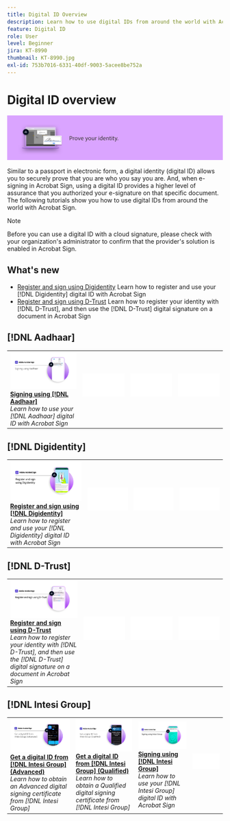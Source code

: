 ```yaml
---
title: Digital ID Overview
description: Learn how to use digital IDs from around the world with Acrobat Sign
feature: Digital ID
role: User
level: Beginner
jira: KT-8990
thumbnail: KT-8990.jpg
exl-id: 753b7016-6331-40df-9003-5acee8be752a
---
```

# Digital ID overview

![Sign Digital ID Image](../assets/Hero-DigitalID.png)

Similar to a passport in electronic form, a digital identity (digital ID) allows you to securely prove that you are who you say you are. And, when e-signing in Acrobat Sign, using a digital ID provides a higher level of assurance that you authorized your e-signature on that specific document. The following tutorials show you how to use digital IDs from around the world with Acrobat Sign.

>[!NOTE]
>
>Before you can use a digital ID with a cloud signature, please check with your organization's administrator to confirm that the provider's solution is enabled in Acrobat Sign.

## What's new

* [Register and sign using Digidentity](digidentity-sign.md)
  Learn how to register and use your [!DNL Digidentity] digital ID with Acrobat Sign
* [Register and sign using D-Trust](d-trust.md)
  Learn how to register your identity with [!DNL D-Trust], and then use the [!DNL D-Trust] digital signature on a document in Acrobat Sign

## [!DNL Aadhaar]

<table style="table-layout:fixed">
<tr>
 <td>
    <a href="aadhaar-sign.md">
      <img alt="Signing using [!DNL Aadhaar]" src="assets/Aadhaarsign_1280.png" />
    </a>
    <div>
    <a href="aadhaar-sign.md"><strong>Signing using [!DNL Aadhaar]</strong></a>
    </div>
    <em>Learn how to use your [!DNL Aadhaar] digital ID with Acrobat Sign</em>
    <br>
  </td>
  <td>
    <img alt="Spacer" src="../assets/Whitespacer.png" />
    <div>
    <br>
  </td>
  <td>
    <img alt="Spacer" src="../assets/Whitespacer.png" />
    <div>
    <br>
  </td>
  <td>
    <img alt="Spacer" src="../assets/Whitespacer.png" />
    <div>
    <br>
  </td>
</tr>
</table>

## [!DNL Digidentity]

<table style="table-layout:fixed">
<tr>
  <td>
    <a href="digidentity-sign.md">
      <img alt="Register and sign using a [!DNL Digidentity] digital ID" src="assets/Digidentitysign_1280.png" />
    </a>
    <div>
    <a href="digidentity-sign.md"><strong>Register and sign using [!DNL Digidentity]</strong></a>
    </div>
    <em>Learn how to register and use your [!DNL Digidentity] digital ID with Acrobat Sign</em>
    <br>
  </td>
  <td>
    <img alt="Spacer" src="../assets/Whitespacer.png" />
    <div>
    <br>
  </td>
  <td>
    <img alt="Spacer" src="../assets/Whitespacer.png" />
    <div>
    <br>
  </td>
  <td>
    <img alt="Spacer" src="../assets/Whitespacer.png" />
    <div>
    <br>
  </td>
</tr>
</table>

## [!DNL D-Trust]

<table style="table-layout:fixed">
<tr>
  <td>
    <a href="d-trust.md">
      <img alt="Register and sign using D-Trust" src="assets/Dtrust.png" />
    </a>
    <div>
    <a href="d-trust.md"><strong>Register and sign using D-Trust</strong></a>
    </div>
    <em>Learn how to register your identity with [!DNL D-Trust], and then use the [!DNL D-Trust] digital signature on a document in Acrobat Sign</em>
    <br>
  </td>
  <td>
    <img alt="Spacer" src="../assets/Whitespacer.png" />
    <div>
    <br>
  </td>
  <td>
    <img alt="Spacer" src="../assets/Whitespacer.png" />
    <div>
    <br>
  </td>
  <td>
    <img alt="Spacer" src="../assets/Whitespacer.png" />
    <div>
    <br>
  </td>
  </tr>
  </table>

## [!DNL Intesi Group]

<table style="table-layout:fixed">
<tr>
  <td>
    <a href="intesi-advanced.md">
      <img alt="Get a digital ID from Intesi Group (Advanced)" src="assets/IntesiAdvanced_1280.png" />
    </a>
    <div>
    <a href="intesi-advanced.md"><strong>Get a digital ID from [!DNL Intesi Group] (Advanced)</strong></a>
    </div>
    <em>Learn how to obtain an Advanced digital signing certificate from [!DNL Intesi Group]</em>
    <br>
  </td>
  <td>
    <a href="intesi-qualified.md">
      <img alt="Get a digital ID from [!DNL Intesi Group] (Qualified)" src="assets/IntesiQualified_1280.png" />
    </a>
    <div>
    <a href="intesi-qualified.md"><strong>Get a digital ID from [!DNL Intesi Group] (Qualified)</strong></a>
    </div>
    <em>Learn how to obtain a Qualified digital signing certificate from [!DNL Intesi Group]</em>
    <br>
  </td>
  <td>
    <a href="intesi-sign.md">
      <img alt="Signing using Intesi Group" src="assets/IntesiSign_1280.png" />
    </a>
    <div>
    <a href="intesi-sign.md"><strong>Signing using [!DNL Intesi Group]</strong></a>
    </div>
    <em>Learn how to use your [!DNL Intesi Group] digital ID with Acrobat Sign</em>
    <br>
  </td>
  <td>
    <img alt="Spacer" src="../assets/Whitespacer.png" />
    <div>
    <br>
  </td>
</tr>
</table>
